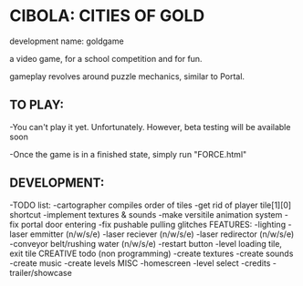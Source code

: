 # CIBOLA: CITIES OF GOLD

development name: goldgame

a video game, for a school competition and for fun.

gameplay revolves around puzzle mechanics, similar to Portal.

## TO PLAY:
-You can't play it yet. Unfortunately. However, beta testing will be available soon

-Once the game is in a finished state, simply run "FORCE.html"

## DEVELOPMENT:
-TODO list:
-cartographer compiles order of tiles
-get rid of player tile[1][0] shortcut
-implement textures & sounds
-make versitile animation system
-fix portal door entering
-fix pushable pulling glitches
FEATURES:
-lighting
-laser emmitter (n/w/s/e)
-laser reciever (n/w/s/e)
-laser redirector (n/w/s/e)
-conveyor belt/rushing water (n/w/s/e)
-restart button
-level loading tile, exit tile
CREATIVE todo (non programming)
-create textures
-create sounds
-create music
-create levels
MISC
-homescreen
-level select
-credits
-trailer/showcase
